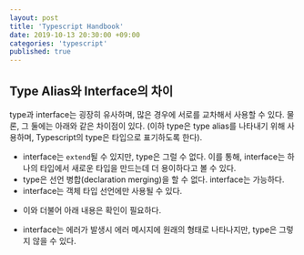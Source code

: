 ```yaml
---
layout: post
title: 'Typescript Handbook'
date: 2019-10-13 20:30:00 +09:00
categories: 'typescript'
published: true
---
```


## Type Alias와 Interface의 차이

type과 interface는 굉장히 유사하며, 많은 경우에 서로를 교차해서 사용할 수 있다. 물론, 그 둘에는 아래와 같은 차이점이 있다. (이하 type은 type alias를 나타내기 위해 사용하며, Typescript의 type은 타입으로 표기하도록 한다).

- interface는 `extend`될 수 있지만, type은 그럴 수 없다. 이를 통해, interface는 하나의 타입에서 새로운 타입을 만드는데 더 용이하다고 볼 수 있다.
- type은 선언 병합(declaration merging)을 할 수 없다. interface는 가능하다.
- interface는 객체 타입 선언에만 사용될 수 있다.

* 이와 더불어 아래 내용은 확인이 필요하다.

- interface는 에러가 발생시 에러 메시지에 원래의 형태로 나타나지만, type은 그렇지 않을 수 있다.
